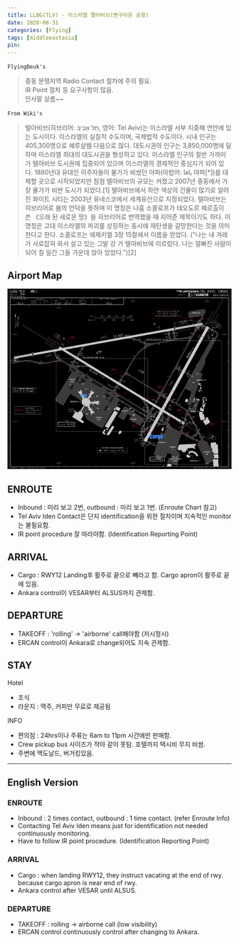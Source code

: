 ```yaml
---
title: LLBG(TLV) - 이스라엘 펠아비브(벤구리온 공항)
date: 2020-08-31
categories: [Flying]
tags: [middleeastasia]
pin:
---
```

`FlyingDeuk's`
>중동 분쟁지역 Radio Contact 절차에 주의 필요. <br>
IR Point 절차 등 요구사항이 많음. <br>
인사말 살롬~~

`From Wiki's`
>텔아비브(히브리어: תֵּל אָבִיב, 영어: Tel Aviv)는 이스라엘 서부 지중해 연안에 있는 도시이다. 이스라엘의 실질적 수도이며, 국제법적 수도이다. 시내 인구는 405,300명으로 예루살렘 다음으로 많다. 대도시권의 인구는 3,850,000명에 달하며 이스라엘 최대의 대도시권을 형성하고 있다. 이스라엘 인구의 절반 가까이가 텔아비브 도시권에 집중되어 있으며 이스라엘의 경제적인 중심지가 되어 있다. 1880년대 유대인 이주자들이 물가가 비쌌던 야파(아랍어: يافا 야파[*])를 대체할 곳으로 시작되었지만 점점 텔아비브의 규모는 커졌고 2007년 중동에서 가장 물가가 비싼 도시가 되었다.[1] 텔아비브에서 하얀 색상의 건물이 많기로 알려진 화이트 시티는 2003년 유네스코에서 세계유산으로 지정되었다.
텔아비브는 히브리어로 봄의 언덕을 뜻하며 이 명칭은 나훔 소콜로프가 테오도르 헤르츨이 쓴 《오래 된 새로운 땅》을 히브리어로 번역했을 때 지어준 제목이기도 하다. 이 명칭은 고대 이스라엘의 파괴를 상징하는 동시에 재탄생을 갈망한다는 것을 의미한다고 한다. 소콜로프는 에제키엘 3장 15절에서 이름을 얻었다. ("나는 내 겨레가 사로잡혀 와서 살고 있는 그발 강 가 텔아비브에 이르렀다. 나는 얼빠진 사람이 되어 칠 일간 그들 가운데 앉아 있었다.")[2]

## Airport Map
![tlv](/img/flying/airport/tlv_ap.jpg)

## ENROUTE
- Inbound : 미리 보고 2번, outbound : 미리 보고 1번. (Enroute Chart 참고)
- Tel Aviv Iden Contact은 단지 identification을 위한 절차이며 지속적인 monitor는 불필요함.
- IR point procedure 잘 따라야함.  (Identification Reporting Point)

## ARRIVAL
- Cargo : RWY12 Landing후 활주로 끝으로 빼라고 함. Cargo apron이 활주로 끝에 있음.
- Ankara control이 VESAR부터 ALSUS까지 관제함.  

## DEPARTURE
- TAKEOFF : 'rolling' -> 'airborne' call해야함 (저시정시)
- ERCAN control이 Ankara로 change되어도 지속 관제함.

## STAY
Hotel
- 조식
- 라운지 : 맥주, 커피만 무료로 제공됨

INFO
- 편의점 : 24hrs이나 주류는 6am to 11pm 시간에만 판매함.
- Crew pickup bus 사이즈가 작아 같이 못탐. 호텔까지 택시비 무지 비쌈.
- 주변에 맥도날드, 버거킹있음.

-----------

## English Version

### ENROUTE
- Inbound : 2 times contact, outbound : 1 time contact. (refer Enroute Info)
- Contacting  Tel Aviv Iden means just for identification not needed continuously monitoring.
- Have to follow IR point procedure.  (Identification Reporting Point)

### ARRIVAL
- Cargo : when landing RWY12, they instruct vacating at the end of rwy. because cargo apron is near end of rwy.
- Ankara control after VESAR until ALSUS.  

### DEPARTURE
- TAKEOFF : rolling -> airborne call (low visibility)
- ERCAN control continuously control after changing to Ankara.
